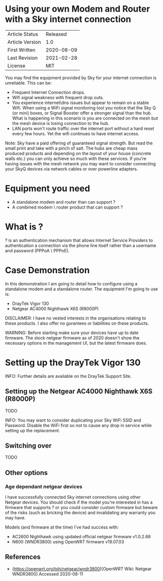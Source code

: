 # Using your own Modem and Router with a Sky internet connection


| | |
| - | - |
| Article Status | Released |
| Article Version | 1.0 |
| First Written | 2020-08-09 |
| Last Revision | 2021-02-28 |
| License | MIT |

You may find the equipment provided by Sky for your internet connection is unreliable. This can be:

* Frequent Internet Connection drops.
* Wifi signal weakness with frequent drop outs.
* You experience internet\dns issues but appear to remain on a stable Wifi. When using a WiFi signal monitoring tool you notice that the Sky Q (or mini) boxes, or Signal Booster offer a stronger signal than the hub. What is happening in this scenario is you are connected on the mesh but the mesh device is losing connection to the hub.
* LAN ports won't route traffic over the internet port without a hard reset every few hours. Yet the wifi continues to have internet access.

Note: Sky have a paid offering of guaranteed signal strength. But read the small print and take with a pinch of salt. The hubs are cheap mass produced products and depending on the layout of your house (concrete walls etc.) you can only achieve so much with these services. If you're having issues with the mesh network you may want to consider connecting your SkyQ devices via network cables or over powerline adapters.

# Equipment you need

* A standalone modem and router than can support ?
* A combined modem \ router product that can support ?

# What is ?

? is an authentication mechanism that allows Internet Service Providers to authentication a connection via the phone line itself rather than a username and password (PPPoA \ PPPoE).

# Case Demonstration

In this demonstration I am going to detail how to configure using a standalone modem and a standalone router. The equipment I'm going to use is:

* DrayTek Vigor 130
* Netgear AC4000 Nighthawk X6S (R8000P)

DISCLAIMER: I have no vested interests in the organisations relating to these products. I also offer no gurantees or liabilities on these products.

WARNING: Before starting make sure your devices have up to date firmware. The stock netgear firmware as of 2020 doesn't show the necessary options in the management UI, but the latest firmware does.

# Setting up the DrayTek Vigor 130

INFO: Further details are available on the DrayTek Support Site.

## Setting up the Netgear AC4000 Nighthawk X6S (R8000P)

TODO

INFO: You may want to consider duplicating your Sky WiFi SSID and Password. Disable the WiFi first so not to cause any drop in service while setting up the replacement.

## Switching over

TODO
## Other options

### Age dependant netgear devices

I have successfully connected Sky internet connections using other Netgear devices. You should check if the model you're interested in has a firmware that supports ? or you could consider custom firmware but beware of the risks (such as bricking the device) and invalidating any warranty you may have.

Models (and firmware at the time) I've had success with:

* AC2600 Nighthawk using updated official netgear firmware v1.0.2.68
* N600 (WNDR3800) using OpenWRT firmware v19.07.03

## References

* (https://openwrt.org/toh/netgear/wndr3800)[OpenWRT Wiki: Netgear WNDR3800] Accessed 2020-08-11
